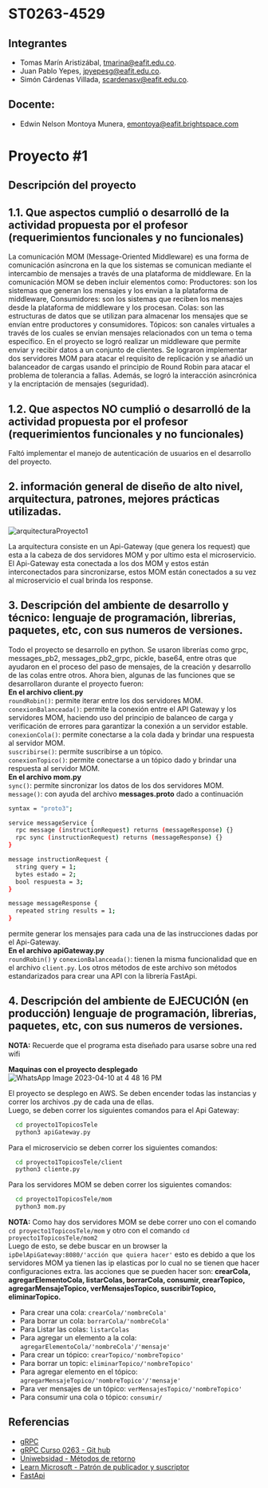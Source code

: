 # ST0263-4529
## Integrantes
- Tomas Marín Aristizábal, tmarina@eafit.edu.co. 
- Juan Pablo Yepes, jpyepesg@eafit.edu.co.  
- Simón Cárdenas Villada, scardenasv@eafit.edu.co.
## Docente:
- Edwin Nelson Montoya Munera, emontoya@eafit.brightspace.com

# Proyecto #1
## Descripción del proyecto
## 1.1. Que aspectos cumplió o desarrolló de la actividad propuesta por el profesor (requerimientos funcionales y no funcionales)
La comunicación MOM (Message-Oriented Middleware) es una forma de comunicación asíncrona en la que los sistemas se comunican mediante el intercambio de mensajes a través de una plataforma de middleware. 
En la comunicación MOM se deben incluir elementos como: Productores: son los sistemas que generan los mensajes y los envían a la plataforma de middleware, Consumidores: son los sistemas que reciben los mensajes desde la plataforma de middleware y los procesan. Colas: son las estructuras de datos que se utilizan para almacenar los mensajes que se envían entre productores y consumidores. Tópicos: son canales virtuales a través de los cuales se envían mensajes relacionados con un tema o tema específico. En el proyecto se logró realizar un middleware que permite enviar y recibir datos a un conjunto de clientes. Se lograron implementar dos servidores MOM para atacar el requisito de replicación y se añadió un balanceador de cargas usando el principio de Round Robin para atacar el problema de tolerancia a fallas. Además, se logró la interacción asincrónica y la encriptación de mensajes (seguridad).
## 1.2. Que aspectos NO cumplió o desarrolló de la actividad propuesta por el profesor (requerimientos funcionales y no funcionales)  
Faltó implementar el manejo de autenticación de usuarios en el desarrollo del proyecto.  
## 2. información general de diseño de alto nivel, arquitectura, patrones, mejores prácticas utilizadas. 
![arquitecturaProyecto1](https://user-images.githubusercontent.com/61372991/231007707-3559f174-eb54-4346-9b95-685bc9c2504a.png)    

La arquitectura consiste en un Api-Gateway (que genera los request) que esta a la cabeza de dos servidores MOM y por ultimo esta el microservicio. El Api-Gateway esta conectada a los dos MOM y estos están interconectados para sincronizarse, estos MOM están conectados a su vez al microservicio el cual brinda los response.
## 3. Descripción del ambiente de desarrollo y técnico: lenguaje de programación, librerias, paquetes, etc, con sus numeros de versiones.
Todo el proyecto se desarrollo en python. Se usaron librerías como grpc, messages_pb2, messages_pb2_grpc, pickle, base64, entre otras que ayudaron en el proceso del paso de mensajes, de la creación y desarrollo de las colas entre otros.
Ahora bien, algunas de las funciones que se desarrollaron durante el proyecto fueron:  
**En el archivo client.py**  
`roundRobin()`: permite iterar entre los dos servidores MOM.  
`conexionBalanceada()`: permite la conexión entre el API Gateway y los servidores MOM, haciendo uso del principio de balanceo de carga y verificación de errores para garantizar la conexión a un servidor estable.
`conexionCola()`: permite conectarse a la cola dada y brindar una respuesta al servidor MOM.  
`suscribirse()`: permite suscribirse a un tópico.  
`conexionTopico()`: permite conectarse a un tópico dado y brindar una respuesta al servidor MOM.  
**En el archivo mom.py**  
`sync()`: permite sincronizar los datos de los dos servidores MOM.  
`message()`: con ayuda del archivo **messages.proto** dado a continuación 
```bash
syntax = "proto3";

service messageService {
  rpc message (instructionRequest) returns (messageResponse) {}
  rpc sync (instructionRequest) returns (messageResponse) {}
}

message instructionRequest {
  string query = 1;
  bytes estado = 2;
  bool respuesta = 3;
}

message messageResponse {
  repeated string results = 1;
}
```
permite generar los mensajes para cada una de las instrucciones dadas por el Api-Gateway.  
**En el archivo apiGateway.py**   
`roundRobin()` y `conexionBalanceada()`: tienen la misma funcionalidad que en el archivo `client.py`.
Los otros métodos de este archivo son métodos estandarizados para crear una API con la librería FastApi.

   
## 4. Descripción del ambiente de EJECUCIÓN (en producción) lenguaje de programación, librerias, paquetes, etc, con sus numeros de versiones.  
**NOTA:** Recuerde que el programa esta diseñado para usarse sobre una red wifi


**Maquinas con el proyecto desplegado**  
![WhatsApp Image 2023-04-10 at 4 48 16 PM](https://user-images.githubusercontent.com/61372991/231008586-8a51a37e-91c7-4bbe-8550-8a59eaad43e6.jpeg)  

El proyecto se desplego en AWS. Se deben encender todas las instancias y correr los archivos .py de cada una de ellas.  
Luego, se deben correr los siguientes comandos para el Api Gateway:  
```bash
  cd proyecto1TopicosTele
  python3 apiGateway.py
```
Para el microservicio se deben correr los siguientes comandos: 
```bash
  cd proyecto1TopicosTele/client
  python3 cliente.py
```
Para los servidores MOM se deben correr los siguientes comandos: 
```bash
  cd proyecto1TopicosTele/mom
  python3 mom.py
```
**NOTA:** Como hay dos servidores MOM se debe correr uno con el comando `cd proyecto1TopicosTele/mom` y otro con el comando `cd proyecto1TopicosTele/mom2`  
Luego de esto, se debe buscar en un browser la `ipDelApiGateway:8080/'acción que quiera hacer'` esto es debido a que los servidores MOM ya tienen las ip elasticas por lo cual no se tienen que hacer configuraciones extra. las acciones que se pueden hacer son: **crearCola, agregarElementoCola, listarColas, borrarCola, consumir, crearTopico, agregarMensajeTopico, verMensajesTopico, suscribirTopico, eliminarTopico.**  
- Para crear una cola: `crearCola/'nombreCola'`
- Para borrar un cola: `borrarCola/'nombreCola' ` 
- Para Listar las colas: `listarColas`  
- Para agregar un elemento a la cola: `agregarElementoCola/'nombreCola'/'mensaje' ` 
- Para crear un tópico: `crearTopico/'nombreTopico'`  
- Para borrar un topic: `eliminarTopico/'nombreTopico'`  
- Para agregar elemento en el tópico: `agregarMensajeTopico/'nombreTopico'/'mensaje'`
- Para ver mensajes de un tópico: `verMensajesTopico/'nombreTopico'`  
- Para consumir una cola o tópico: `consumir/ `


## Referencias
* [gRPC](https://grpc.github.io/grpc/python/grpc.html)  
* [gRPC Curso 0263 - Git hub](https://github.com/st0263eafit/st0263-231/tree/main/Laboratorio-RPC)  
* [Uniwebsidad - Métodos de retorno](https://uniwebsidad.com/libros/python/capitulo-8/metodos-de-retorno)  
* [Learn Microsoft - Patrón de publicador y suscriptor](https://learn.microsoft.com/es-es/azure/architecture/patterns/publisher-subscriber)  
* [FastApi](https://fastapi.tiangolo.com/) 
